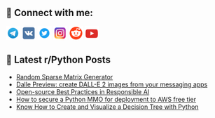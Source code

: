 ## 🔎 Connect with me:
[<img src="https://github.com/bullbesh/bullbesh/blob/main/images/Telegram.png" width="32" height="32" />](https://t.me/bullbesh)
[<img src="https://github.com/bullbesh/bullbesh/blob/main/images/VK.png" width="32" height="32" />](https://vk.com/bullbesh)
[<img src="https://github.com/bullbesh/bullbesh/blob/main/images/Twitter.png" width="32" height="32" />](https://twitter.com/bullbesh1)
[<img src="https://github.com/bullbesh/bullbesh/blob/main/images/Instagram.png" width="32" height="32" />](https://www.instagram.com/bullbesh)
[<img src="https://github.com/bullbesh/bullbesh/blob/main/images/Reddit.png" width="32" height="32" />](https://www.reddit.com/user/bullbesh)
[<img src="https://github.com/bullbesh/bullbesh/blob/main/images/YouTube.png" width="32" height="32" />](https://www.youtube.com/channel/UCtfjRs6uzgq5mfm8S06WTcg)

## 📕 Latest r/Python Posts
<!-- BLOG-POST-LIST:START -->
- [Random Sparse Matrix Generator](https://www.reddit.com/r/Python/comments/ztfhf3/random_sparse_matrix_generator/)
- [Dalle Preview: create DALL-E 2 images from your messaging apps](https://www.reddit.com/r/Python/comments/ztep5t/dalle_preview_create_dalle_2_images_from_your/)
- [Open-source Best Practices in Responsible AI](https://www.reddit.com/r/Python/comments/ztdncc/opensource_best_practices_in_responsible_ai/)
- [How to secure a Python MMO for deployment to AWS free tier](https://www.reddit.com/r/Python/comments/ztdhd6/how_to_secure_a_python_mmo_for_deployment_to_aws/)
- [Know How to Create and Visualize a Decision Tree with Python](https://www.reddit.com/r/Python/comments/ztcvhd/know_how_to_create_and_visualize_a_decision_tree/)
<!-- BLOG-POST-LIST:END -->
